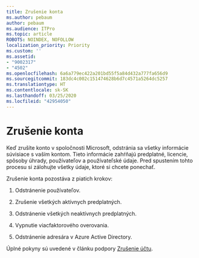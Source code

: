 ```yaml
---
title: Zrušenie konta
ms.author: pebaum
author: pebaum
ms.audience: ITPro
ms.topic: article
ROBOTS: NOINDEX, NOFOLLOW
localization_priority: Priority
ms.custom: ''
ms.assetid:
- "9002317"
- "4502"
ms.openlocfilehash: 6a6a779ec422a201bd55f5a84d432a777fa656d9
ms.sourcegitcommit: 183dc4c002c151474628b6d7c4571a5264dc5257
ms.translationtype: HT
ms.contentlocale: sk-SK
ms.lasthandoff: 03/25/2020
ms.locfileid: "42954050"
---
```

# <a name="how-to-close-your-account"></a>Zrušenie konta

Keď zrušíte konto v spoločnosti Microsoft, odstránia sa všetky informácie súvisiace s vaším kontom. Tieto informácie zahŕňajú predplatné, licencie, spôsoby úhrady, používateľov a používateľské údaje. Pred spustením tohto procesu si zálohujte všetky údaje, ktoré si chcete ponechať.

Zrušenie konta pozostáva z piatich krokov:

1. Odstránenie používateľov.

2. Zrušenie všetkých aktívnych predplatných.

3. Odstránenie všetkých neaktívnych predplatných.

4. Vypnutie viacfaktorového overovania.

5. Odstránenie adresára v Azure Active Directory.

Úplné pokyny sú uvedené v článku podpory [Zrušenie účtu](https://docs.microsoft.com/microsoft-365/commerce/close-your-account).
